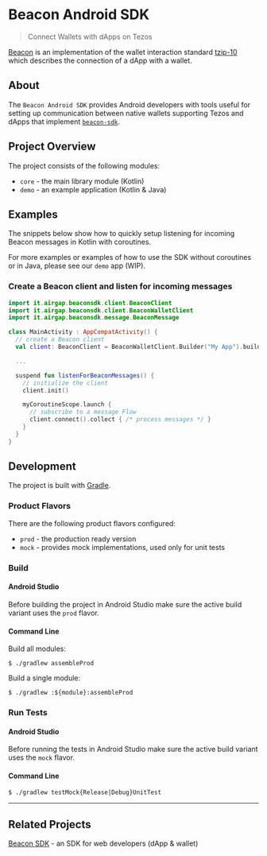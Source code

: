 # Beacon Android SDK

<!-- TODO: badges -->

> Connect Wallets with dApps on Tezos

[Beacon](https://walletbeacon.io) is an implementation of the wallet interaction standard [tzip-10](https://gitlab.com/tzip/tzip/blob/master/proposals/tzip-10/tzip-10.md) which describes the connection of a dApp with a wallet.

## About

The `Beacon Android SDK` provides Android developers with tools useful for setting up communication between native wallets supporting Tezos and dApps that implement [`beacon-sdk`](https://github.com/airgap-it/beacon-sdk).

<!-- TODO: once published ## Installation -->

<!-- TODO: ## Documentation -->

## Project Overview

The project consists of the following modules:

- `core` - the main library module (Kotlin)
- `demo` - an example application (Kotlin & Java)

## Examples

The snippets below show how to quickly setup listening for incoming Beacon messages in Kotlin with coroutines. 

For more examples or examples of how to use the SDK without coroutines or in Java, please see our `demo` app (WIP).

### Create a Beacon client and listen for incoming messages

```kotlin
import it.airgap.beaconsdk.client.BeaconClient
import it.airgap.beaconsdk.client.BeaconWalletClient
import it.airgap.beaconsdk.message.BeaconMessage

class MainActivity : AppCompatActivity() {
  // create a Beacon client
  val client: BeaconClient = BeaconWalletClient.Builder("My App").build()

  ...

  suspend fun listenForBeaconMessages() {
    // initialize the client
    client.init()

    myCoroutineScope.launch {
      // subscribe to a message Flow
      client.connect().collect { /* process messages */ }
    }
  }
}
```

## Development

The project is built with [Gradle](https://gradle.org/).


### Product Flavors
There are the following product flavors configured:

- `prod` - the production ready version
- `mock` - provides mock implementations, used only for unit tests

### Build

#### Android Studio

Before building the project in Android Studio make sure the active build variant uses the `prod` flavor.

#### Command Line

Build all modules:
```
$ ./gradlew assembleProd
```

Build a single module:
```
$ ./gradlew :${module}:assembleProd
```

### Run Tests

#### Android Studio

Before running the tests in Android Studio make sure the active build variant uses the `mock` flavor.

#### Command Line

```
$ ./gradlew testMock{Release|Debug}UnitTest
```

---
## Related Projects

[Beacon SDK](https://github.com/airgap-it/beacon-sdk) - an SDK for web developers (dApp & wallet)

<!-- TODO: [Beacon iOS SDK]() - an SDK for iOS developers (wallet) -->
